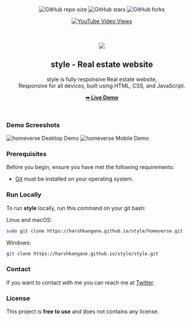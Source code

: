 <div align="center">
  
  ![GitHub repo size](https://img.shields.io/github/repo-size/codewithsadee/homeverse)
  ![GitHub stars](https://img.shields.io/github/stars/codewithsadee/homeverse?style=social)
  ![GitHub forks](https://img.shields.io/github/forks/codewithsadee/homeverse?style=social)

  [![YouTube Video Views](https://img.shields.io/youtube/views/6HZ4nZmU_pE?style=social)](https://youtu.be/6HZ4nZmU_pE)

  <br />
  <br />
  
  <img src="./readme-images/project-logo.png" />

  <h2 align="center">style - Real estate website</h2>

  style is fully responsive Real estate website, <br />Responsive for all devices, built using HTML, CSS, and JavaScript.

 <a href="https://codewithsadee.github.io/homeverse/"><strong>➥ Live Demo</strong></a>

</div>

<br />

### Demo Screeshots

![homeverse Desktop Demo](./readme-images/desktop.png "Desktop Demo")
![homeverse Mobile Demo](./readme-images/mobile.png "Mobile Demo")

### Prerequisites

Before you begin, ensure you have met the following requirements:

* [Git](https://git-scm.com/downloads "Download Git") must be installed on your operating system.

### Run Locally

To run **style** locally, run this command on your git bash:

Linux and macOS:

```bash
sudo git clone https://harshkangane.github.io/style/homeverse.git
```

Windows:

```bash
git clone https://harshkangane.github.io/style/style.git
```

### Contact

If you want to contact with me you can reach me at [Twitter](https://harshkangane.github.io/style/).

### License

This project is **free to use** and does not contains any license.
